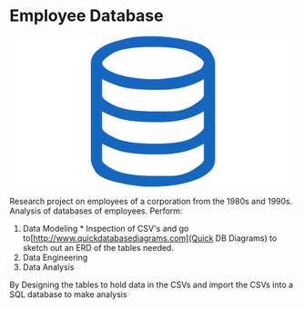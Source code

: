 # Employee Database

![sql.png](sql.png)

Research project on employees of a corporation from the 1980s and 1990s. 
Analysis of databases of employees.
Perform: 

  1. Data Modeling
    * Inspection of CSV's and go to[http://www.quickdatabasediagrams.com](Quick DB Diagrams) to sketch out an ERD of the tables needed.    
  2. Data Engineering
  3. Data Analysis
  
By Designing the tables to hold data in the CSVs and import the CSVs into a SQL database to make analysis
